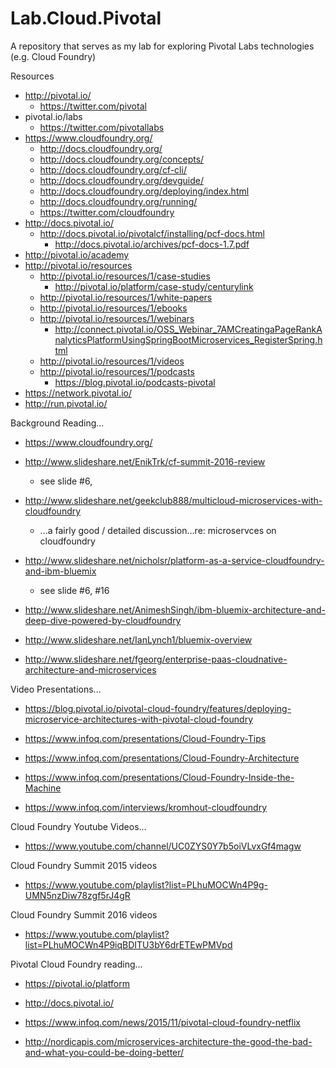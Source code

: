 # Lab.Cloud.Pivotal
A repository that serves as my lab for exploring Pivotal Labs technologies (e.g. Cloud Foundry)

Resources
* http://pivotal.io/
  * https://twitter.com/pivotal
* pivotal.io/labs 
  * https://twitter.com/pivotallabs
* https://www.cloudfoundry.org/
  * http://docs.cloudfoundry.org/
  * http://docs.cloudfoundry.org/concepts/
  * http://docs.cloudfoundry.org/cf-cli/
  * http://docs.cloudfoundry.org/devguide/
  * http://docs.cloudfoundry.org/deploying/index.html
  * http://docs.cloudfoundry.org/running/
  * https://twitter.com/cloudfoundry  
* http://docs.pivotal.io/
  * http://docs.pivotal.io/pivotalcf/installing/pcf-docs.html
    * http://docs.pivotal.io/archives/pcf-docs-1.7.pdf
* http://pivotal.io/academy
* http://pivotal.io/resources
  * http://pivotal.io/resources/1/case-studies
    * http://pivotal.io/platform/case-study/centurylink
  * http://pivotal.io/resources/1/white-papers
  * http://pivotal.io/resources/1/ebooks
  * http://pivotal.io/resources/1/webinars
    * http://connect.pivotal.io/OSS_Webinar_7AMCreatingaPageRankAnalyticsPlatformUsingSpringBootMicroservices_RegisterSpring.html
  * http://pivotal.io/resources/1/videos
  * http://pivotal.io/resources/1/podcasts
    * https://blog.pivotal.io/podcasts-pivotal
* https://network.pivotal.io/
* http://run.pivotal.io/


Background Reading...
* https://www.cloudfoundry.org/

* http://www.slideshare.net/EnikTrk/cf-summit-2016-review
  * see slide #6,

* http://www.slideshare.net/geekclub888/multicloud-microservices-with-cloudfoundry
  * ...a fairly good / detailed discussion...re: microservces on cloudfoundry

* http://www.slideshare.net/nicholsr/platform-as-a-service-cloudfoundry-and-ibm-bluemix
  * see slide #6, #16

* http://www.slideshare.net/AnimeshSingh/ibm-bluemix-architecture-and-deep-dive-powered-by-cloudfoundry
* http://www.slideshare.net/IanLynch1/bluemix-overview
* http://www.slideshare.net/fgeorg/enterprise-paas-cloudnative-architecture-and-microservices



Video Presentations...

* https://blog.pivotal.io/pivotal-cloud-foundry/features/deploying-microservice-architectures-with-pivotal-cloud-foundry

* https://www.infoq.com/presentations/Cloud-Foundry-Tips

* https://www.infoq.com/presentations/Cloud-Foundry-Architecture

* https://www.infoq.com/presentations/Cloud-Foundry-Inside-the-Machine

* https://www.infoq.com/interviews/kromhout-cloudfoundry


Cloud Foundry Youtube Videos...
* https://www.youtube.com/channel/UC0ZYS0Y7b5oiVLvxGf4magw

Cloud Foundry Summit 2015 videos
* https://www.youtube.com/playlist?list=PLhuMOCWn4P9g-UMN5nzDiw78zgf5rJ4gR

Cloud Foundry Summit 2016 videos
* https://www.youtube.com/playlist?list=PLhuMOCWn4P9iqBDITU3bY6drETEwPMVpd


Pivotal Cloud Foundry reading...

* https://pivotal.io/platform
* http://docs.pivotal.io/

* https://www.infoq.com/news/2015/11/pivotal-cloud-foundry-netflix

* http://nordicapis.com/microservices-architecture-the-good-the-bad-and-what-you-could-be-doing-better/

